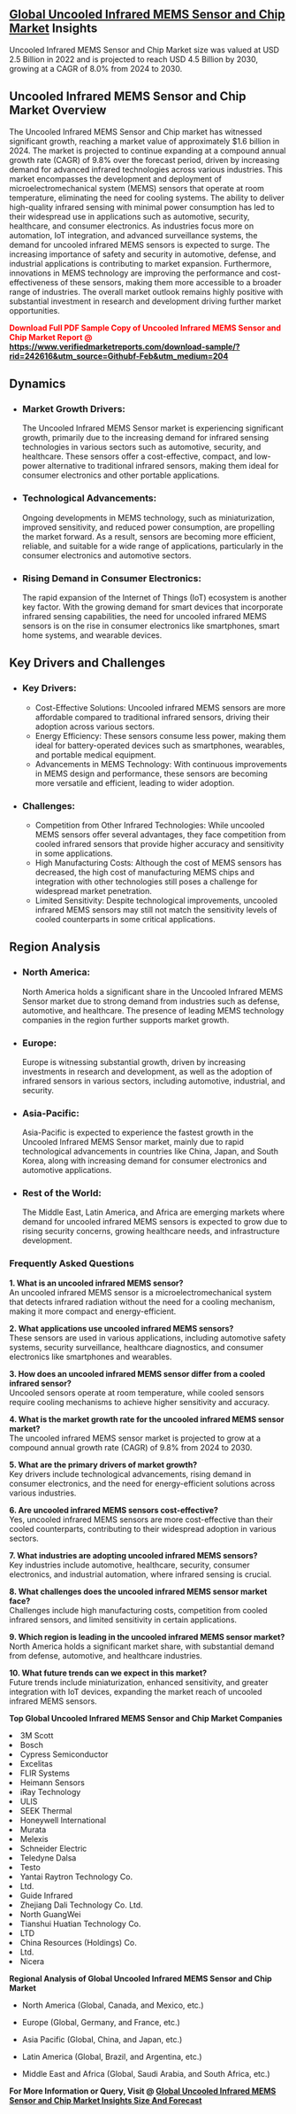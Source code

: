 <h2><a href="https://www.verifiedmarketreports.com/download-sample/?rid=242616&amp;utm_source=Githubf&amp;utm_medium=204" target="_blank">Global Uncooled Infrared MEMS Sensor and Chip Market</a> Insights</h2><p>Uncooled Infrared MEMS Sensor and Chip Market size was valued at USD 2.5 Billion in 2022 and is projected to reach USD 4.5 Billion by 2030, growing at a CAGR of 8.0% from 2024 to 2030.</p><p> <h2>Uncooled Infrared MEMS Sensor and Chip Market Overview</h2> <p>The Uncooled Infrared MEMS Sensor and Chip market has witnessed significant growth, reaching a market value of approximately $1.6 billion in 2024. The market is projected to continue expanding at a compound annual growth rate (CAGR) of 9.8% over the forecast period, driven by increasing demand for advanced infrared technologies across various industries. This market encompasses the development and deployment of microelectromechanical system (MEMS) sensors that operate at room temperature, eliminating the need for cooling systems. The ability to deliver high-quality infrared sensing with minimal power consumption has led to their widespread use in applications such as automotive, security, healthcare, and consumer electronics. As industries focus more on automation, IoT integration, and advanced surveillance systems, the demand for uncooled infrared MEMS sensors is expected to surge. The increasing importance of safety and security in automotive, defense, and industrial applications is contributing to market expansion. Furthermore, innovations in MEMS technology are improving the performance and cost-effectiveness of these sensors, making them more accessible to a broader range of industries. The overall market outlook remains highly positive with substantial investment in research and development driving further market opportunities. <p><strong><p><span class=""><span style="color: #ff0000;"><strong>Download Full PDF Sample Copy of Uncooled Infrared MEMS Sensor and Chip Market Report</strong> @ </span><a href="https://www.verifiedmarketreports.com/download-sample/?rid=242616&amp;utm_source=Githubf-Feb&amp;utm_medium=204" target="_blank">https://www.verifiedmarketreports.com/download-sample/?rid=242616&amp;utm_source=Githubf-Feb&amp;utm_medium=204</a></span></p></strong></p> <h2>Dynamics</h2> <ul> <li><h3>Market Growth Drivers:</h3> The Uncooled Infrared MEMS Sensor market is experiencing significant growth, primarily due to the increasing demand for infrared sensing technologies in various sectors such as automotive, security, and healthcare. These sensors offer a cost-effective, compact, and low-power alternative to traditional infrared sensors, making them ideal for consumer electronics and other portable applications. </li> <li><h3>Technological Advancements:</h3> Ongoing developments in MEMS technology, such as miniaturization, improved sensitivity, and reduced power consumption, are propelling the market forward. As a result, sensors are becoming more efficient, reliable, and suitable for a wide range of applications, particularly in the consumer electronics and automotive sectors. </li> <li><h3>Rising Demand in Consumer Electronics:</h3> The rapid expansion of the Internet of Things (IoT) ecosystem is another key factor. With the growing demand for smart devices that incorporate infrared sensing capabilities, the need for uncooled infrared MEMS sensors is on the rise in consumer electronics like smartphones, smart home systems, and wearable devices. </li> </ul> <h2>Key Drivers and Challenges</h2> <ul> <li><h3>Key Drivers:</h3> <ul> <li>Cost-Effective Solutions: Uncooled infrared MEMS sensors are more affordable compared to traditional infrared sensors, driving their adoption across various sectors.</li> <li>Energy Efficiency: These sensors consume less power, making them ideal for battery-operated devices such as smartphones, wearables, and portable medical equipment.</li> <li>Advancements in MEMS Technology: With continuous improvements in MEMS design and performance, these sensors are becoming more versatile and efficient, leading to wider adoption.</li> </ul> </li> <li><h3>Challenges:</h3> <ul> <li>Competition from Other Infrared Technologies: While uncooled MEMS sensors offer several advantages, they face competition from cooled infrared sensors that provide higher accuracy and sensitivity in some applications.</li> <li>High Manufacturing Costs: Although the cost of MEMS sensors has decreased, the high cost of manufacturing MEMS chips and integration with other technologies still poses a challenge for widespread market penetration.</li> <li>Limited Sensitivity: Despite technological improvements, uncooled infrared MEMS sensors may still not match the sensitivity levels of cooled counterparts in some critical applications.</li> </ul> </li> </ul> <h2>Region Analysis</h2> <ul> <li><h3>North America:</h3> North America holds a significant share in the Uncooled Infrared MEMS Sensor market due to strong demand from industries such as defense, automotive, and healthcare. The presence of leading MEMS technology companies in the region further supports market growth. </li> <li><h3>Europe:</h3> Europe is witnessing substantial growth, driven by increasing investments in research and development, as well as the adoption of infrared sensors in various sectors, including automotive, industrial, and security. </li> <li><h3>Asia-Pacific:</h3> Asia-Pacific is expected to experience the fastest growth in the Uncooled Infrared MEMS Sensor market, mainly due to rapid technological advancements in countries like China, Japan, and South Korea, along with increasing demand for consumer electronics and automotive applications. </li> <li><h3>Rest of the World:</h3> The Middle East, Latin America, and Africa are emerging markets where demand for uncooled infrared MEMS sensors is expected to grow due to rising security concerns, growing healthcare needs, and infrastructure development. </li> </ul> <h3>Frequently Asked Questions</h3> <p><strong>1. What is an uncooled infrared MEMS sensor?</strong><br> An uncooled infrared MEMS sensor is a microelectromechanical system that detects infrared radiation without the need for a cooling mechanism, making it more compact and energy-efficient.</p> <p><strong>2. What applications use uncooled infrared MEMS sensors?</strong><br> These sensors are used in various applications, including automotive safety systems, security surveillance, healthcare diagnostics, and consumer electronics like smartphones and wearables.</p> <p><strong>3. How does an uncooled infrared MEMS sensor differ from a cooled infrared sensor?</strong><br> Uncooled sensors operate at room temperature, while cooled sensors require cooling mechanisms to achieve higher sensitivity and accuracy.</p> <p><strong>4. What is the market growth rate for the uncooled infrared MEMS sensor market?</strong><br> The uncooled infrared MEMS sensor market is projected to grow at a compound annual growth rate (CAGR) of 9.8% from 2024 to 2030.</p> <p><strong>5. What are the primary drivers of market growth?</strong><br> Key drivers include technological advancements, rising demand in consumer electronics, and the need for energy-efficient solutions across various industries.</p> <p><strong>6. Are uncooled infrared MEMS sensors cost-effective?</strong><br> Yes, uncooled infrared MEMS sensors are more cost-effective than their cooled counterparts, contributing to their widespread adoption in various sectors.</p> <p><strong>7. What industries are adopting uncooled infrared MEMS sensors?</strong><br> Key industries include automotive, healthcare, security, consumer electronics, and industrial automation, where infrared sensing is crucial.</p> <p><strong>8. What challenges does the uncooled infrared MEMS sensor market face?</strong><br> Challenges include high manufacturing costs, competition from cooled infrared sensors, and limited sensitivity in certain applications.</p> <p><strong>9. Which region is leading in the uncooled infrared MEMS sensor market?</strong><br> North America holds a significant market share, with substantial demand from defense, automotive, and healthcare industries.</p> <p><strong>10. What future trends can we expect in this market?</strong><br> Future trends include miniaturization, enhanced sensitivity, and greater integration with IoT devices, expanding the market reach of uncooled infrared MEMS sensors.</p> </p><p><strong>Top Global Uncooled Infrared MEMS Sensor and Chip Market Companies</strong></p><div data-test-id=""><p><li>3M Scott</li><li> Bosch</li><li> Cypress Semiconductor</li><li> Excelitas</li><li> FLIR Systems</li><li> Heimann Sensors</li><li> iRay Technology</li><li> ULIS</li><li> SEEK Thermal</li><li> Honeywell International</li><li> Murata</li><li> Melexis</li><li> Schneider Electric</li><li> Teledyne Dalsa</li><li> Testo</li><li> Yantai Raytron Technology Co.</li><li> Ltd.</li><li> Guide Infrared</li><li> Zhejiang Dali Technology Co. Ltd.</li><li> North GuangWei</li><li> Tianshui Huatian Technology Co.</li><li> LTD</li><li> China Resources (Holdings) Co.</li><li> Ltd.</li><li> Nicera</li></p><div><strong>Regional Analysis of&nbsp;Global Uncooled Infrared MEMS Sensor and Chip Market</strong></div><ul><li dir="ltr"><p dir="ltr">North America&nbsp;(Global, Canada, and Mexico, etc.)</p></li><li dir="ltr"><p dir="ltr">Europe (Global, Germany, and France, etc.)</p></li><li dir="ltr"><p dir="ltr">Asia Pacific&nbsp;(Global, China, and Japan, etc.)</p></li><li dir="ltr"><p dir="ltr">Latin America&nbsp;(Global, Brazil, and Argentina, etc.)</p></li><li dir="ltr">Middle East and Africa&nbsp;(Global, Saudi Arabia, and South Africa, etc.)</li></ul><p><strong>For More Information or Query, Visit @&nbsp;</strong><strong><a href="https://www.verifiedmarketreports.com/product/uncooled-infrared-mems-sensor-and-chip-market/?utm_source=Githubf&amp;utm_medium=204" target="_blank">Global Uncooled Infrared MEMS Sensor and Chip Market Insights Size And Forecast</a></strong></p></div>
